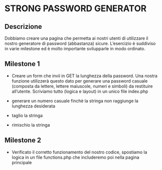 # STRONG PASSWORD GENERATOR

## Descrizione

Dobbiamo creare una pagina che permetta ai nostri utenti di utilizzare il nostro generatore di password (abbastanza) sicure. L’esercizio è suddiviso in varie milestone ed è molto importante svilupparle in modo ordinato.

## Milestone 1

- Creare un form che invii in GET la lunghezza della password. 
Una nostra funzione utilizzerà questo dato per generare una password casuale 
(composta da lettere, lettere maiuscole, numeri e simboli) da restituire all’utente.
Scriviamo tutto (logica e layout) in un unico file index.php

- generare un numero casuale finchè la stringa non raggiunge la lunghezza desiderata

- taglio la stringa

- rimischio la stringa

## Milestone 2

- Verificato il corretto funzionamento del nostro codice, spostiamo la logica in un file functions.php che includeremo poi nella pagina principale